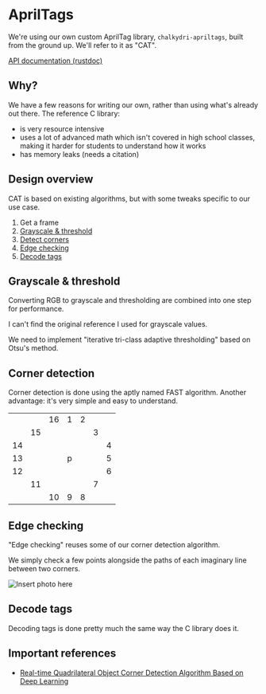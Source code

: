 
# AprilTags

We're using our own custom AprilTag library, `chalkydri-apriltags`, built from the ground up.
We'll refer to it as "CAT".

[API documentation (rustdoc)](/doc/chalkydri_apriltags/index.html)

## Why?

We have a few reasons for writing our own, rather than using what's already out there.
The reference C library:
 - is very resource intensive
 - uses a lot of advanced math which isn't covered in high school classes, making it harder for students to understand how it works
 - has memory leaks (needs a citation)

## Design overview

CAT is based on existing algorithms, but with some tweaks specific to our use case.

 1. Get a frame
 2. [Grayscale & threshold](#grayscale--threshold)
 3. [Detect corners](#corner-detection)
 4. [Edge checking](#edge-checking)
 5. [Decode tags](#decode-tags)

## Grayscale & threshold

Converting RGB to grayscale and thresholding are combined into one step for performance.

I can't find the original reference I used for grayscale values.

We need to implement "iterative tri-class adaptive thresholding" based on Otsu's method.

## Corner detection

Corner detection is done using the aptly named FAST algorithm.
Another advantage: it's very simple and easy to understand.

|    |    |    |    |    |    |    |
|:--:|:--:|:--:|:--:|:--:|:--:|:--:|
|    |    | 16 |  1 |  2 |    |    |
|    | 15 |    |    |    |  3 |    |
| 14 |    |    |    |    |    |  4 |
| 13 |    |    |  p |    |    |  5 |
| 12 |    |    |    |    |    |  6 |
|    | 11 |    |    |    |  7 |    |
|    |    | 10 |  9 |  8 |    |    |

## Edge checking

"Edge checking" reuses some of our corner detection algorithm.

We simply check a few points alongside the paths of each imaginary line between two corners.

![Insert photo here]()

## Decode tags

Decoding tags is done pretty much the same way the C library does it.

## Important references

 - [Real-time Quadrilateral Object Corner Detection Algorithm Based on Deep Learning](/assets/C83.pdf)

